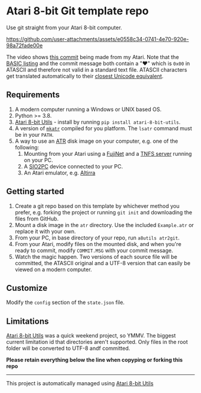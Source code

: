 # Atari 8-bit Git template repo

Use git straight from your Atari 8-bit computer. 

https://github.com/user-attachments/assets/e0558c34-0741-4e70-920e-98a72fade00e

The video shows [this commit](https://github.com/JSJvR/atari-8-bit-git-template/commit/14f69b4393901dea558b4a9ecce9b8b7189de932) being made from my Atari. Note that the [BASIC listing](https://github.com/JSJvR/atari-8-bit-git-template/blob/367d22375184d9a73c7c38c9ff049913a7ef558b/utf8/LOVE.LST) and the commit message both contain a "♥" which is `0x00` in ATASCII and therefore not valid in a standard text file. ATASCII characters  get translated automatically to their [closest Unicode equivalent](https://www.kreativekorp.com/charset/map/atascii/).

## Requirements

1. A modern computer running a Windows or UNIX based OS.
1. Python >= 3.8.
1. [Atari 8-bit Utils](https://github.com/JSJvR/atari-8-bit-utils) - install by running `pip install atari-8-bit-utils`.
1. A version of [`mkatr`](https://github.com/dmsc/mkatr) compiled for you platform. The `lsatr` command must be in your `PATH`. 
1. A way to use an [ATR](http://fileformats.archiveteam.org/wiki/ATR) disk image on your computer, e.g. one of the following: 
   1. Mounting from your Atari using a [FujiNet](https://fujinet.online/) and a [TNFS server](https://github.com/FujiNetWIFI/tnfsd/releases) running on your PC.
   1. A [SIO2PC](https://www.atarimax.com/sio2pc/documentation/index.html) device connected to your PC. 
   1. An Atari emulator, e.g. [Altirra](https://www.virtualdub.org/altirra.html)
## Getting started

1. Create a git repo based on this template by whichever method you prefer, e.g. forking the project or running `git init` and downloading the files from GitHub.
1. Mount a disk image in the `atr` directory. Use the included `Example.atr` or replace it with your own.
1. From your PC, in base directory of your repo, run `a8utils atr2git`.
1. From your Atari, modify files on the mounted disk, and when you're ready to commit, modify `COMMIT.MSG` with your commit message. 
1. Watch the magic happen. Two versions of each source file will be committed, the ATASCII original and a UTF-8 version that can easily be viewed on a modern computer. 


## Customize

Modify the `config` section of the `state.json` file. 

## Limitations

[Atari 8-bit Utils](https://github.com/JSJvR/atari-8-bit-utils) was a quick weekend project, so YMMV. The biggest current limitation id that directories aren't supported. Only files in the root folder will be converted to UTF-8 andf committed. 


**Please retain everything below the line when copyping or forking this repo**

-----
This project is automatically managed using [Atari 8-bit Utils](https://github.com/JSJvR/atari-8-bit-utils)
